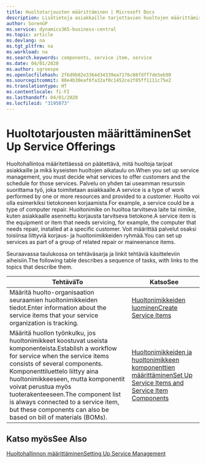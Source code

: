 ```yaml
---
title: Huoltotarjousten määrittäminen | Microsoft Docs
description: Lisätietoja asiakkaille tarjottavien huoltojen määrittämisestä.
author: SorenGP
ms.service: dynamics365-business-central
ms.topic: article
ms.devlang: na
ms.tgt_pltfrm: na
ms.workload: na
ms.search.keywords: components, service item, service
ms.date: 04/01/2020
ms.author: sgroespe
ms.openlocfilehash: 2f6d9b02e3364d34339ea7176c08fdff7de5eb90
ms.sourcegitcommit: 88e4b30eaf6fa32af0c1452ce2f85ff1111c75e2
ms.translationtype: HT
ms.contentlocale: fi-FI
ms.lasthandoff: 04/01/2020
ms.locfileid: "3195073"
---
```

# <a name="set-up-service-offerings"></a><span data-ttu-id="c82e6-103">Huoltotarjousten määrittäminen</span><span class="sxs-lookup"><span data-stu-id="c82e6-103">Set Up Service Offerings</span></span>
<span data-ttu-id="c82e6-104">Huoltohallintoa määritettäessä on päätettävä, mitä huoltoja tarjoat asiakkaille ja mikä kyseisten huoltojen aikataulu on.</span><span class="sxs-lookup"><span data-stu-id="c82e6-104">When you set up service management, you must decide what services to offer customers and the schedule for those services.</span></span> <span data-ttu-id="c82e6-105">Palvelu on yhden tai useamman resurssin suorittama työ, joka toimitetaan asiakkaalle.</span><span class="sxs-lookup"><span data-stu-id="c82e6-105">A service is a type of work performed by one or more resources and provided to a customer.</span></span> <span data-ttu-id="c82e6-106">Huolto voi olla esimerkiksi tietokoneen korjaamista.</span><span class="sxs-lookup"><span data-stu-id="c82e6-106">For example, a service could be a type of computer repair.</span></span> <span data-ttu-id="c82e6-107">Huoltonimike on huoltoa tarvitseva laite tai nimike, kuten asiakkaalle asennettu korjausta tarvitseva tietokone.</span><span class="sxs-lookup"><span data-stu-id="c82e6-107">A service item is the equipment or item that needs servicing, for example, the computer that needs repair, installed at a specific customer.</span></span> <span data-ttu-id="c82e6-108">Voit määrittää palvelut osaksi toisiinsa liittyviä korjaus- ja huoltonimikkeiden ryhmää.</span><span class="sxs-lookup"><span data-stu-id="c82e6-108">You can set up services as part of a group of related repair or maineenance items.</span></span>  
  
<span data-ttu-id="c82e6-109">Seuraavassa taulukossa on tehtäväsarja ja linkit tehtäviä käsitteleviin aiheisiin.</span><span class="sxs-lookup"><span data-stu-id="c82e6-109">The following table describes a sequence of tasks, with links to the topics that describe them.</span></span>  
  
|<span data-ttu-id="c82e6-110">**Tehtävä**</span><span class="sxs-lookup"><span data-stu-id="c82e6-110">**To**</span></span>|<span data-ttu-id="c82e6-111">**Katso**</span><span class="sxs-lookup"><span data-stu-id="c82e6-111">**See**</span></span>|  
|------------|-------------|  
|<span data-ttu-id="c82e6-112">Määritä huolto-organisaation seuraamien huoltonimikkeiden tiedot.</span><span class="sxs-lookup"><span data-stu-id="c82e6-112">Enter information about the service items that your service organization is tracking.</span></span>|[<span data-ttu-id="c82e6-113">Huoltonimikkeiden luominen</span><span class="sxs-lookup"><span data-stu-id="c82e6-113">Create Service Items</span></span>](service-how-to-create-service-items.md)|  
|<span data-ttu-id="c82e6-114">Määritä huollon työnkulku, jos huoltonimikkeet koostuvat useista komponenteista.</span><span class="sxs-lookup"><span data-stu-id="c82e6-114">Establish a workflow for service when the service items consists of several components.</span></span> <span data-ttu-id="c82e6-115">Komponenttiluettelo liittyy aina huoltonimikkeeseen, mutta komponentit voivat perustua myös tuoterakenteeseen.</span><span class="sxs-lookup"><span data-stu-id="c82e6-115">The component list is always connected to a service item, but these components can also be based on bill of materials (BOMs).</span></span>|[<span data-ttu-id="c82e6-116">Huoltonimikkeiden ja huoltonimikkeen komponenttien määrittäminen</span><span class="sxs-lookup"><span data-stu-id="c82e6-116">Set Up Service Items and Service Item Components</span></span>](service-how-setup-service-items.md)|  
  
## <a name="see-also"></a><span data-ttu-id="c82e6-117">Katso myös</span><span class="sxs-lookup"><span data-stu-id="c82e6-117">See Also</span></span>  
[<span data-ttu-id="c82e6-118">Huoltohallinnon määrittäminen</span><span class="sxs-lookup"><span data-stu-id="c82e6-118">Setting Up Service Management</span></span>](service-setup-service.md)   